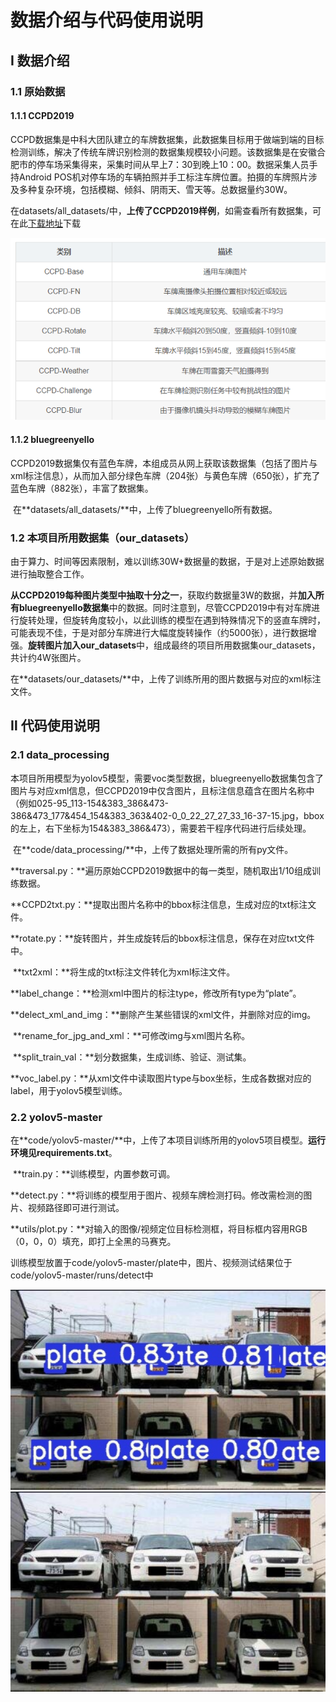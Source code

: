 # 数据介绍与代码使用说明



## Ⅰ 数据介绍

### 1.1 原始数据

#### 1.1.1 CCPD2019

​		CCPD数据集是中科大团队建立的车牌数据集，此数据集目标用于做端到端的目标检测训练，解决了传统车牌识别检测的数据集规模较小问题。该数据集是在安徽合肥市的停车场采集得来，采集时间从早上7：30到晚上10：00。数据采集人员手持Android POS机对停车场的车辆拍照并手工标注车牌位置。拍摄的车牌照片涉及多种复杂环境，包括模糊、倾斜、阴雨天、雪天等。总数据量约30W。

​		在datasets/all_datasets/中，**上传了CCPD2019样例**，如需查看所有数据集，可在此[下载地址](https://github.com/detectRecog/CCPD)下载

![image1](.\image\image1.png)

#### 1.1.2 bluegreenyello

​		CCPD2019数据集仅有蓝色车牌，本组成员从网上获取该数据集（包括了图片与xml标注信息），从而加入部分绿色车牌（204张）与黄色车牌（650张），扩充了蓝色车牌（882张），丰富了数据集。

​		在**datasets/all_datasets/**中，上传了bluegreenyello所有数据。



### 1.2 本项目所用数据集（our_datasets）

​		由于算力、时间等因素限制，难以训练30W+数据量的数据，于是对上述原始数据进行抽取整合工作。

​		**从CCPD2019每种图片类型中抽取十分之一**，获取约数据量3W的数据，并**加入所有bluegreenyello数据集**中的数据。同时注意到，尽管CCPD2019中有对车牌进行旋转处理，但旋转角度较小，以此训练的模型在遇到特殊情况下的竖直车牌时，可能表现不佳，于是对部分车牌进行大幅度旋转操作（约5000张），进行数据增强。**旋转图片加入our_datasets**中，组成最终的项目所用数据集our_datasets，共计约4W张图片。

​		在**datasets/our_datasets/**中，上传了训练所用的图片数据与对应的xml标注文件。



## Ⅱ 代码使用说明

### 2.1 data_processing

​		本项目所用模型为yolov5模型，需要voc类型数据，bluegreenyello数据集包含了图片与对应xml信息，但CCPD2019中仅含图片，且标注信息蕴含在图片名称中（例如025-95_113-154&383_386&473-386&473_177&454_154&383_363&402-0_0_22_27_27_33_16-37-15.jpg，bbox的左上，右下坐标为154&383_386&473），需要若干程序代码进行后续处理。

​		在**code/data_processing/**中，上传了数据处理所需的所有py文件。

​		**traversal.py：**遍历原始CCPD2019数据中的每一类型，随机取出1/10组成训练数据。

​		**CCPD2txt.py：**提取出图片名称中的bbox标注信息，生成对应的txt标注文件。

​		**rotate.py：**旋转图片，并生成旋转后的bbox标注信息，保存在对应txt文件中。

​		**txt2xml：**将生成的txt标注文件转化为xml标注文件。

​		**label_change：**检测xml中图片的标注type，修改所有type为“plate”。

​		**delect_xml_and_img：**删除产生某些错误的xml文件，并删除对应的img。

​		**rename_for_jpg_and_xml：**可修改img与xml图片名称。

​		**split_train_val：**划分数据集，生成训练、验证、测试集。

​		**voc_label.py：**从xml文件中读取图片type与box坐标，生成各数据对应的label，用于yolov5模型训练。



### 2.2 yolov5-master

​		在**code/yolov5-master/**中，上传了本项目训练所用的yolov5项目模型。**运行环境见requirements.txt**。

​		**train.py：**训练模型，内置参数可调。

​		**detect.py：**将训练的模型用于图片、视频车牌检测打码。修改需检测的图片、视频路径即可进行测试。

​		**utils/plot.py：**对输入的图像/视频定位目标检测框，将目标框内容用RGB（0，0，0）填充，即打上全黑的马赛克。

​		训练模型放置于code/yolov5-master/plate中，图片、视频测试结果位于code/yolov5-master/runs/detect中

<img src=".\image\image2.jpg" alt="image2" style="zoom:200%;" />

<img src=".\image\image3.jpg" alt="image3" style="zoom:200%;" />
